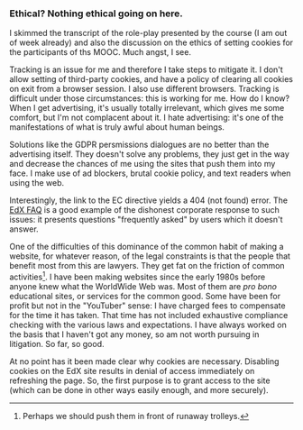 
### Ethical? Nothing ethical going on here.

I skimmed the transcript of the role-play presented by the course (I am out of week already) and also the discussion on the ethics of setting cookies for the participants of ths MOOC. Much angst, I see.

Tracking is an issue for me and therefore I take steps to mitigate it. I don't allow setting of third-party cookies, and have a policy of clearing all cookies on exit from a browser session. I also use different browsers. Tracking is difficult under those circumstances: this is working for me. How do I know? When I get advertising, it's usually totally irrelevant, which gives me some comfort, but I'm not complacent about it. I hate advertising: it's one of the manifestations of what is truly awful about human beings.

Solutions like the GDPR persmissions dialogues are no better than the advertising itself. They doesn't solve any problems, they just get in the way and decrease the chances of me using the sites that push them into my face. I make use of ad blockers, brutal cookie policy, and text readers when using the web.

Interestingly, the link to the EC directive yields a 404 (not found) error. The [EdX FAQ](https://support.edx.org/hc/en-us/articles/360004449033-Frequently-Asked-Questions-FAQs-about-GDPR) is a good example of the dishonest corporate response to such issues: it presents questions "frequently asked" by users which it doesn't answer.

One of the difficulties of this dominance of the common habit of making a website, for whatever reason, of the legal constraints is that the people that benefit most from this are lawyers. They get fat on the friction of common activities[^pushtram]. I have been making websites since the early 1980s before anyone knew what the WorldWide Web was. Most of them are *pro bono* educational sites, or services for the common good. Some have been for profit but not in the "YouTuber" sense: I have charged fees to compensate for the time it has taken. That time has not included exhaustive compliance checking with the various laws and expectations. I have always worked on the basis that I haven't got any money, so am not worth pursuing in litigation. So far, so good.

[^pushtram]: Perhaps we should push them in front of runaway trolleys.

At no point has it been made clear why cookies are necessary. Disabling cookies on the EdX site results in denial of access immediately on refreshing the page. So, the first purpose is to grant access to the site (which can be done in other ways easily enough, and more securely).
